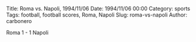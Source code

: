 Title: Roma vs. Napoli, 1994/11/06
Date: 1994/11/06 00:00
Category: sports
Tags: football, football scores, Roma, Napoli
Slug: roma-vs-napoli
Author: carbonero


Roma 1 - 1 Napoli
